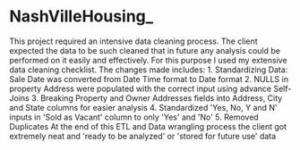 # NashVilleHousing_
This project required an intensive data cleaning process. The client expected the data to be such cleaned that in future any analysis could be performed on it easily and effectively. For this purpose I used my extensive data cleaning checklist.  The changes made includes: 1.  Standardizing Data: Sale Date was converted from Date Time format to Date format 2. NULLS in property Address were populated with the correct input using advance Self-Joins 3. Breaking Property and Owner Addresses fields into Address, City and State columns for easier analysis  4. Standardized 'Yes, No, Y and N' inputs in 'Sold as Vacant' column to only 'Yes' and 'No' 5. Removed Duplicates  At the end of this ETL and Data wrangling process the client got extremely neat and 'ready to be analyzed' or 'stored for future use' data
